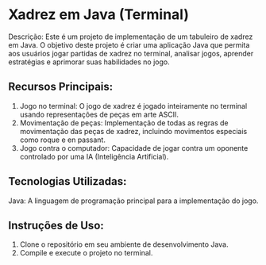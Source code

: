 # Xadrez em Java (Terminal)

Descrição:
Este é um projeto de implementação de um tabuleiro de xadrez em Java.
O objetivo deste projeto é criar uma aplicação Java que permita aos usuários jogar partidas de xadrez no terminal, analisar jogos, 
aprender estratégias e aprimorar suas habilidades no jogo.

## Recursos Principais:

1. Jogo no terminal: O jogo de xadrez é jogado inteiramente no terminal usando representações de peças em arte ASCII.
2. Movimentação de peças: Implementação de todas as regras de movimentação das peças de xadrez, incluindo movimentos especiais como roque e en passant.
3. Jogo contra o computador: Capacidade de jogar contra um oponente controlado por uma IA (Inteligência Artificial).

## Tecnologias Utilizadas:

Java: A linguagem de programação principal para a implementação do jogo.

## Instruções de Uso:

1. Clone o repositório em seu ambiente de desenvolvimento Java.
2. Compile e execute o projeto no terminal.
